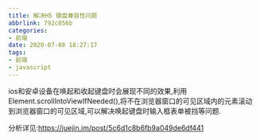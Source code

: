```yaml
---
title: 解决H5 键盘兼容性问题
abbrlink: 792c856b
categories:
- 前端
date: 2020-07-08 18:27:17
tags:
- 前端
- javascript
---
```

ios和安卓设备在唤起和收起键盘时会展现不同的效果,利用Element.scrollIntoViewIfNeeded(),将不在浏览器窗口的可见区域内的元素滚动到浏览器窗口的可见区域,可以解决唤起键盘时输入框表单被挡等问题.

分析详见:https://juejin.im/post/5c6d1c8b6fb9a049de6df441